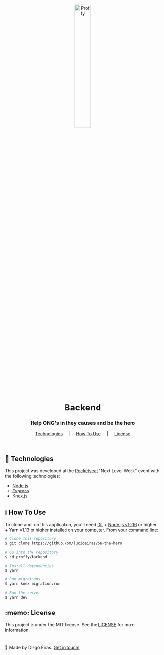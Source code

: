 <p align="center">
  <img src="https://user-images.githubusercontent.com/67290471/90913345-85ff3400-e3b2-11ea-8b67-1fe0594f99e9.png" alt="Proffy" heigth="32%" width="32%" />
</p>

<h1 align="center">Backend</h1>

<h3 align="center">Help ONG's in they causes and be the hero</h3>

<p align="center">
  <a href="#techs">Technologies</a> &nbsp;&nbsp;&nbsp; | &nbsp;&nbsp;&nbsp; <a href="#use">How To Use</a> &nbsp;&nbsp;&nbsp; | &nbsp;&nbsp;&nbsp; <a href="#license">License</a>
</p>

<br>

<h2 id="techs">🚀 Technologies </h1>

This project was developed at the [Rocketseat](https://rocketseat.com.br/) "Next Level Week" event with the following technologies:

-  [Node.js](https://nodejs.org/)
-  [Express](https://expressjs.com/pt-br/)
-  [Knex.js](http://knexjs.org/)

<h2 id="use">ℹ How To Use </h1>

To clone and run this application, you'll need [Git](https://git-scm.com) + [Node.js v10.16](https://nodejs.org/) or higher + [Yarn v1.13](https://yarnpkg.com/) or higher installed on your computer. From your command line:

```bash
# Clone this repository
$ git clone https://github.com/lucioeiras/be-the-hero

# Go into the repository
$ cd proffy/backend

# Install dependencies
$ yarn 

# Run migrations
$ yarn knex migration:run

# Run the server
$ yarn dev
```

<h2 id="license">:memo: License</h2>

This project is under the MIT license. See the [LICENSE](https://github.com/lukemorales/react-github-repo-list/blob/master/LICENSE) for more information.

<h1> </h1>

👋 Made by Diego Eiras. 
[Get in touch!](https://www.linkedin.com/in/diego-eiras-2005ba19b/)
